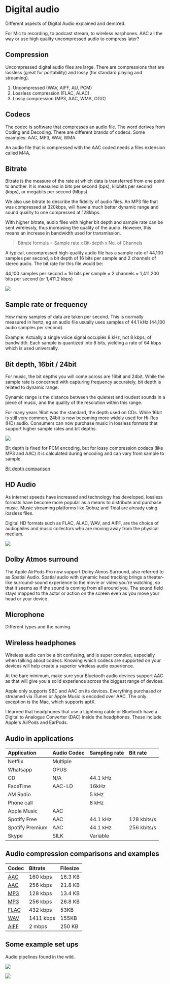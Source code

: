 # Digital audio

Different aspects of Digital Audio explained and demo’ed.  

For Mic to recording, to podcast stream, to wireless earphones. AAC all the way or use high quality uncompressed audio to compress later?

## Compression

Uncompressed digital audio files are large. There are compressions that are lossless (great for portability) and lossy (for standard playing and streaming). 

1. Uncompressed (WAV, AIFF, AU, PCM)
2. Lossless compression (FLAC, ALAC)
3. Lossy compression (MP3, AAC, WMA, OGG)

## Codecs

The codec is software that compresses an audio file. The word derives from Coding and Decoding. There are different brands of codecs. Some examples: AAC, MP3, WAV, WMA.

An audio file that is compressed with the AAC coded needs a files extension called M4A.

## Bitrate

Bitrate is the measure of the rate at which data is transferred from one point to another. It is measured in bits per second (bps), kilobits per second (kbps), or megabits per second (Mbps).

We also use bitrate to describe the fidelity of audio files. An MP3 file that was compressed at 320kbps, will have a much better dynamic range and sound quality to one compressed at 128kbps.

With higher bitrate, audio files with higher bit depth and sample rate can be sent wirelessly, thus increasing the quality of the audio. However, this means an increase in bandwidth used for transmission.

> Bitrate formula = Sample rate x Bit-depth x No. of Channels 

A typical, uncompressed high-quality audio file has a sample rate of 44,100 samples per second, a bit depth of 16 bits per sample and 2 channels of stereo audio. The bit rate for this file would be:

44,100 samples per second × 16 bits per sample × 2 channels = 1,411,200 bits per second (or 1,411.2 kbps)

![](https://www.headphonesty.com/wp-content/uploads/2020/03/Bluetooth-Audio-Codecs-Explained_Audio-Bitrate-Comparison.jpg)

## Sample rate or frequency

How many samples of data are taken per second. This is normally measured in hertz, eg an audio file usually uses samples of 44.1 kHz (44,100 audio samples per second).

Example: Actually a single voice signal occupies 8 kHz, not 8 kbps, of bandwidth. Each sample is quantized into 8 bits, yielding a rate of 64 kbps which is used universally.


## Bit depth, 16bit / 24bit 

For music, the bit depths you will come across are 16bit and 24bit. While the sample rate is concerned with capturing frequency accurately, bit depth is related to dynamic range.

Dynamic range is the distance between the quietest and loudest sounds in a piece of music, and the quality of the resolution within this range.

For many years 16bit was the standard, the depth used on CDs. While 16bit is still very common, 24bit is now becoming more widely used for Hi-Res (HD) audio. Consumers can now purchase music in lossless formats that support higher sample rates and bit depths.

![](https://tomsrayaudiomastering.com/wp-content/uploads/2017/03/bit-depth-OPT.jpg)

Bit depth is fixed for PCM encoding, but for lossy compression codecs (like MP3 and AAC) it is calculated during encoding and can vary from sample to sample.

[Bit depth comparison](https://youtu.be/IPGU_Wv9VgQ)

## HD Audio

As internet speeds have increased and technology has developed, lossless formats have become more popular as a means to distribute and purchase music. Music streaming platforms like Qobuz and Tidal are already using lossless files.

Digital HD formats such as FLAC, ALAC, WAV, and AIFF, are the choice of audiophiles and music collectors who are moving away from the physical medium.

![](https://homedjstudio.com/wp-content/uploads/2019/05/Audio-Formats-Bitrate-File-Size.jpg)

## Dolby Atmos surround 

The Apple AirPods Pro now support Dolby Atmos Surround, also referred to as Spatial Audio. Spatial audio with dynamic head tracking brings a theater-like surround-sound experience to the movie or video you're watching, so that it seems as if the sound is coming from all around you. The sound field stays mapped to the actor or action on the screen even as you move your head or your device.

## Microphone

Different types and the naming. 

## Wireless headphones

Wireless audio can be a bit confusing, and is super complex, especially when talking about codecs. Knowing which codecs are supported on your devices will help create a superior wireless audio experience.

At the bare minimum, make sure your Bluetooth audio devices support AAC as that will give you a solid experience across the biggest range of devices.
 
Apple only supports SBC and AAC on its devices. Everything purchased or streamed via iTunes or Apple Music is encoded over AAC. The only exception is the Mac, which supports aptX.

I learned that headphones that use a Lightning cable or Bluetooth have a Digital to Analogue Converter (DAC) inside the headphones. These include Apple's AirPods and EarPods.

## Audio in applications

| Application | Audio Codec | Sampling rate | Bit rate|
|:--|:--|:--|:--|
| Netflix | Multiple |||
| Whatsapp | OPUS |||
| CD | N/A | 44.1 kHz||
| FaceTime | AAC-LD |16kHz||
| AM Radio || 5 kHz ||
| Phone call || 8 kHz ||
| Apple Music | AAC |||
| Spotify Free | AAC | 44.1 kHz |128 kbits/s |
| Spotify Premium | AAC | 44.1 kHz | 256 kbits/s |
| Skype | SILK |Variable||


## Audio compression comparisons and examples

| Codec | Bitrate | Filesize |
|:--|:--|:--|
| [AAC](Glass-160.m4a) | 160 kbps | 16.3 KB |
| [AAC](Glass-256.m4a) | 256 kbps | 21.8 KB |
| [MP3](Glass-128.mp3) | 128 kbps | 13.4 KB |
| [MP3](Glass-256.mp3) | 256 kbps | 26.8 KB |
| [FLAC](Glass.flac)| 432 kbps |53KB|
| [WAV](Glass.wav)| 1411 kbps |155KB|
| [AIFF](Glass.aiff) | 2 mbps | 250 KB|

## Some example set ups

Audio pipelines found in the wild.

![](https://rob.hoeijmakers.net/demo/audio/images/audio-a.jpg)

![](https://rob.hoeijmakers.net/demo/audio/images/audio-r.jpg)
